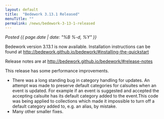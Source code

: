 ```yaml
---
layout: default
title:  "Bedework 3.13.1 Released"
menuTitle: ""
permalink: /news/bedework-3-13-1-released
---
```


*Posted <time>{{ page.date | date: "%B %-d, %Y" }}</time>*


<p>Bedework version 3.13.1 is now available. Installation instructions can be found  at <a href="http://bedework.github.io/bedework/#installing-the-quickstart">http://bedework.github.io/bedework/#installing-the-quickstart</a></p>

<p>Release notes are at <a href="http://bedework.github.io/bedework/#release-notes">http://bedework.github.io/bedework/#release-notes</a></p>

<p>This release has some performance improvements.
</p>
<ul>
<li>There was a long standing bug in category handling for updates. An attempt
    was made to preserve default categories for calsuites when an event is
    updated. For example if an event is suggested and accepted the
    accepting calsuite has its default category added to the event.This code was being applied to collections which made it impossible to turn off a default category added to, e.g. an alias, by mistake.</li>
<li>Many other smaller fixes.</li>
</ul>

